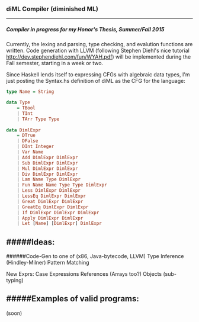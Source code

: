 ### diML Compiler (diminished ML)
---
##### Compiler in progress for my Honor's Thesis, Summer/Fall 2015
Currently, the lexing and parsing, type checking, and evalution functions are written. Code generation with LLVM (following Stephen Diehl's nice tutorial <http://dev.stephendiehl.com/fun/WYAH.pdf>) will be implemented during the Fall semester, starting in a week or two.

Since Haskell lends itself to expressing CFGs with algebraic data types, I'm just posting the Syntax.hs definition of diML as the CFG for the language:
```haskell
type Name = String

data Type 
    = TBool
    | TInt 
    | TArr Type Type
    
data DimlExpr 
    = DTrue 
    | DFalse
    | DInt Integer
    | Var Name
    | Add DimlExpr DimlExpr
    | Sub DimlExpr DimlExpr 
    | Mul DimlExpr DimlExpr
    | Div DimlExpr DimlExpr
    | Lam Name Type DimlExpr
    | Fun Name Name Type Type DimlExpr  
    | Less DimlExpr DimlExpr 
    | LessEq DimlExpr DimlExpr
    | Great DimlExpr DimlExpr
    | GreatEq DimlExpr DimlExpr
    | If DimlExpr DimlExpr DimlExpr
    | Apply DimlExpr DimlExpr
    | Let [Name] [DimlExpr] DimlExpr
```


#####Ideas:
---
######Code-Gen to one of (x86, Java-bytecode, LLVM)
Type Inference (Hindley-Milner)
Pattern Matching


New Exprs:
Case Expressions
References (Arrays too?)
Objects (sub-typing)


#####Examples of valid programs:
---
(soon)
